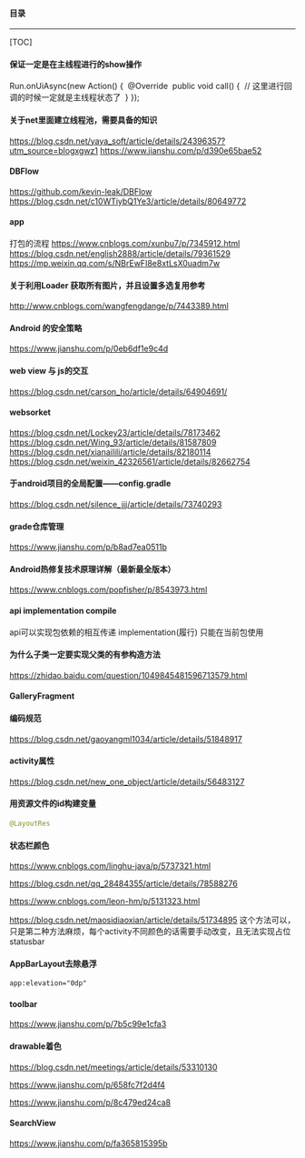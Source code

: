 #### 目录

----

[TOC]



#### 保证一定是在主线程进行的show操作

Run.onUiAsync(new Action() {
​    @Override
​    public void call() {
​        // 这里进行回调的时候一定就是主线程状态了
​    }
});

#### 关于net里面建立线程池，需要具备的知识

https://blog.csdn.net/yaya_soft/article/details/24396357?utm_source=blogxgwz1
https://www.jianshu.com/p/d390e65bae52

#### DBFlow

https://github.com/kevin-leak/DBFlow
https://blog.csdn.net/c10WTiybQ1Ye3/article/details/80649772

#### app

打包的流程
https://www.cnblogs.com/xunbu7/p/7345912.html
https://blog.csdn.net/english2888/article/details/79361529
https://mp.weixin.qq.com/s/NBrEwFI8e8xtLsX0uadm7w



#### 关于利用Loader 获取所有图片，并且设置多选复用参考

http://www.cnblogs.com/wangfengdange/p/7443389.html



#### Android 的安全策略

https://www.jianshu.com/p/0eb6df1e9c4d



#### web view 与 js的交互

https://blog.csdn.net/carson_ho/article/details/64904691/



#### websorket

https://blog.csdn.net/Lockey23/article/details/78173462
https://blog.csdn.net/Wing_93/article/details/81587809
https://blog.csdn.net/xianailili/article/details/82180114
https://blog.csdn.net/weixin_42326561/article/details/82662754



#### 于android项目的全局配置——config.gradle

https://blog.csdn.net/silence_jjj/article/details/73740293



#### grade仓库管理

https://www.jianshu.com/p/b8ad7ea0511b



#### Android热修复技术原理详解（最新最全版本）

https://www.cnblogs.com/popfisher/p/8543973.html



#### api implementation compile

api可以实现包依赖的相互传递
implementation(履行) 只能在当前包使用



#### 为什么子类一定要实现父类的有参构造方法

https://zhidao.baidu.com/question/1049845481596713579.html



#### GalleryFragment



#### 编码规范

https://blog.csdn.net/gaoyangml1034/article/details/51848917



#### activity属性

https://blog.csdn.net/new_one_object/article/details/56483127 



#### 用资源文件的id构建变量

```java
@LayoutRes
```



#### 状态栏颜色

https://www.cnblogs.com/linghu-java/p/5737321.html

https://blog.csdn.net/qq_28484355/article/details/78588276

https://www.cnblogs.com/leon-hm/p/5131323.html

https://blog.csdn.net/maosidiaoxian/article/details/51734895 这个方法可以，只是第二种方法麻烦，每个activity不同颜色的话需要手动改变，且无法实现占位statusbar



#### AppBarLayout去除悬浮

```xml
app:elevation="0dp"
```



#### toolbar

https://www.jianshu.com/p/7b5c99e1cfa3



#### drawable着色

https://blog.csdn.net/meetings/article/details/53310130

https://www.jianshu.com/p/658fc7f2d4f4

https://www.jianshu.com/p/8c479ed24ca8



#### SearchView 

https://www.jianshu.com/p/fa365815395b

